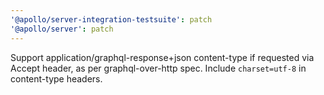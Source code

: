 ```yaml
---
'@apollo/server-integration-testsuite': patch
'@apollo/server': patch
---
```


Support application/graphql-response+json content-type if requested via Accept header, as per graphql-over-http spec.
Include `charset=utf-8` in content-type headers.

